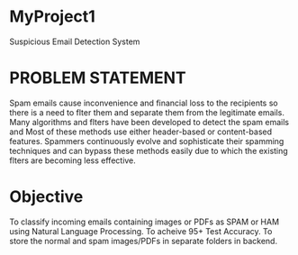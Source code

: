 # MyProject1
Suspicious Email Detection System

# PROBLEM STATEMENT 

Spam emails cause inconvenience and financial loss to the recipients so there is a need to flter them and separate them from the legitimate emails. Many algorithms and flters have been developed to detect the spam emails and Most of these methods use either header-based or content-based features. Spammers continuously evolve and sophisticate their spamming techniques and can bypass these methods easily due to which the existing flters are becoming less effective.

# Objective

To classify incoming emails containing images or PDFs as SPAM or HAM using Natural Language Processing.
To acheive 95+ Test Accuracy. 
To store the normal and spam images/PDFs in separate folders in backend.

